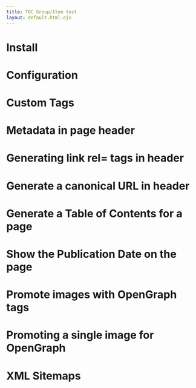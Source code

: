 ```yaml
---
title: TOC Group/Item test
layout: default.html.ejs
---
```


<toc-group>
<toc-item anchor="#install" title="Installation"></toc-item>
<toc-item anchor="#config" title="Configuration"></toc-item>
<toc-item anchor="#custom-tags" title="Custom tags">
    <toc-group>
    <toc-item anchor="#metadata" title="Metadata in page header"></toc-item>
    <toc-item anchor="#link-rel" title="Generating link rel= tags in header"></toc-item>
    <toc-item anchor="#canonical-url" title="Generate a canonical URL in header"></toc-item>
    <toc-item anchor="#mktoc" title="Generate a Table of Contents for a page"></toc-item>
    <toc-item anchor="#publdate" title="Show the Publication Date on the page"></toc-item>
    <toc-item anchor="#opengraph" title="Promote images with OpenGraph tags"></toc-item>
    <toc-item anchor="#opengraph-single" title="Promoting a single image for OpenGraph"></toc-item>
    </toc-group>
</toc-item>
<toc-item anchor="#sitemaps" title="XML Sitemaps"></toc-item>
</toc-group>


<h1 id="install">Install</h1>

<h1 id="config">Configuration</h1>

<h1 id="custom-tags">Custom Tags</h1>

<h1 id="metadata">Metadata in page header</h1>

<h1 id="link-rel">Generating link rel= tags in header</h1>

<h1 id="canonical-url">Generate a canonical URL in header</h1>

<h1 id="mktoc">Generate a Table of Contents for a page</h1>

<h1 id="publdate">Show the Publication Date on the page</h1>

<h1 id="opengraph">Promote images with OpenGraph tags</h1>

<h1 id="opengraph-single">Promoting a single image for OpenGraph</h1>

<h1 id="sitemaps">XML Sitemaps</h1>
